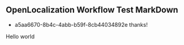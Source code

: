## OpenLocalization Workflow Test MarkDown
* a5aa6670-8b4c-4abb-b59f-8cb44034892e 
thanks!

Hello world